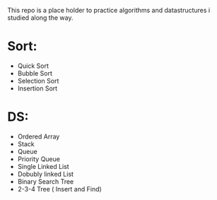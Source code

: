 This repo is a  place holder to practice algorithms and datastructures i studied along the way.


Sort:
====
- Quick Sort
- Bubble Sort
- Selection Sort
- Insertion Sort

DS:
==
- Ordered Array
- Stack
- Queue
- Priority Queue
- Single Linked List
- Dobubly linked List
- Binary Search Tree
- 2-3-4 Tree ( Insert and Find)